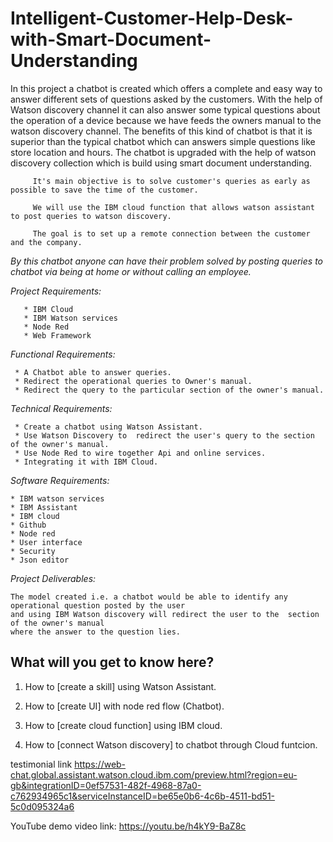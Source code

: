  # Intelligent-Customer-Help-Desk-with-Smart-Document-Understanding

 
 

 In this project a chatbot is created which offers a complete and easy way to answer different sets of questions asked by the customers. With the help of Watson discovery channel it can also answer some typical questions about the operation of a device because we have feeds the owners manual to the watson discovery channel. The benefits of this kind of chatbot is that it is superior than the typical chatbot which can answers simple questions like store location and hours. The chatbot is upgraded with the help of watson discovery collection which is build using smart document understanding.

         It's main objective is to solve customer's queries as early as possible to save the time of the customer. 
         
         We will use the IBM cloud function that allows watson assistant to post queries to watson discovery.

         The goal is to set up a remote connection between the customer and the company. 
         
        
        
   *By this chatbot anyone can have their problem solved by posting queries to chatbot via being at home or without calling an employee.*
   
   

*Project Requirements:*

       * IBM Cloud
       * IBM Watson services
       * Node Red
       * Web Framework

*Functional Requirements:*

     * A Chatbot able to answer queries.
     * Redirect the operational queries to Owner's manual.
     * Redirect the query to the particular section of the owner's manual.


*Technical Requirements:*

     * Create a chatbot using Watson Assistant.
     * Use Watson Discovery to  redirect the user's query to the section of the owner's manual.
     * Use Node Red to wire together Api and online services.
     * Integrating it with IBM Cloud.

*Software Requirements:*

    * IBM watson services
    * IBM Assistant
    * IBM cloud
    * Github
    * Node red
    * User interface
    * Security
    * Json editor


*Project Deliverables:*

    The model created i.e. a chatbot would be able to identify any operational question posted by the user
    and using IBM Watson discovery will redirect the user to the  section of the owner's manual
    where the answer to the question lies.
    
## What will you get to know here?


1. How to [create a skill] using Watson Assistant.


2. How to [create UI] with node red flow (Chatbot).


3. How to [create cloud function] using IBM cloud.


4. How to [connect Watson discovery] to chatbot through Cloud funtcion.

testimonial link https://web-chat.global.assistant.watson.cloud.ibm.com/preview.html?region=eu-gb&integrationID=0ef57531-482f-4968-87a0-c762934965c1&serviceInstanceID=be65e0b6-4c6b-4511-bd51-5c0d095324a6

YouTube demo video link: https://youtu.be/h4kY9-BaZ8c

